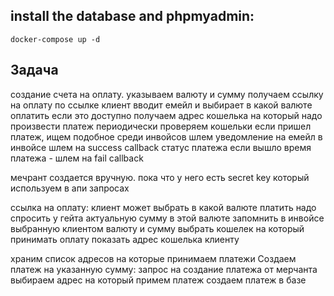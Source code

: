 ## install the database and phpmyadmin:
```shell
docker-compose up -d
```

## Задача
создание счета на оплату. указываем валюту и сумму
получаем ссылку на оплату
по ссылке клиент вводит емейл и выбирает в какой валюте оплатить если это доступно
получаем адрес кошелька на который надо произвести платеж
периодически проверяем кошельки
если пришел платеж, ищем подобное среди инвойсов
шлем уведомление на емейл в инвойсе
шлем на success callback статус платежа
если вышло время платежа - шлем на fail callback

мечрант создается вручную. пока что
у него есть secret key который используем в апи запросах

ссылка на оплату:
клиент может выбрать в какой валюте платить
надо спросить у гейта актуальную сумму в этой валюте
запомнить в инвойсе выбранную клиентом валюту и сумму
выбрать кошелек на который принимать оплату
показать адрес кошелька клиенту

храним список адресов на которые принимаем платежи
Создаем платеж на указанную сумму: запрос на создание платежа от мерчанта
выбираем адрес на который примем платеж
создаем платеж в базе

